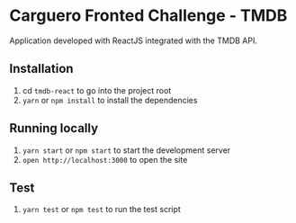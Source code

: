 # Carguero Fronted Challenge - TMDB

Application developed with ReactJS integrated with the TMDB API.

## Installation

1. cd `tmdb-react` to go into the project root
2. `yarn` or `npm install` to install the dependencies

## Running locally

1. `yarn start` or `npm start` to start the development server
2. `open http://localhost:3000` to open the site

## Test

1. `yarn test` or `npm test` to run the test script
